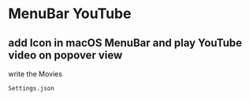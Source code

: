 # MenuBar YouTube
## add Icon in macOS MenuBar and play YouTube video on popover view

write the Movies 
~~~
Settings.json
~~~
